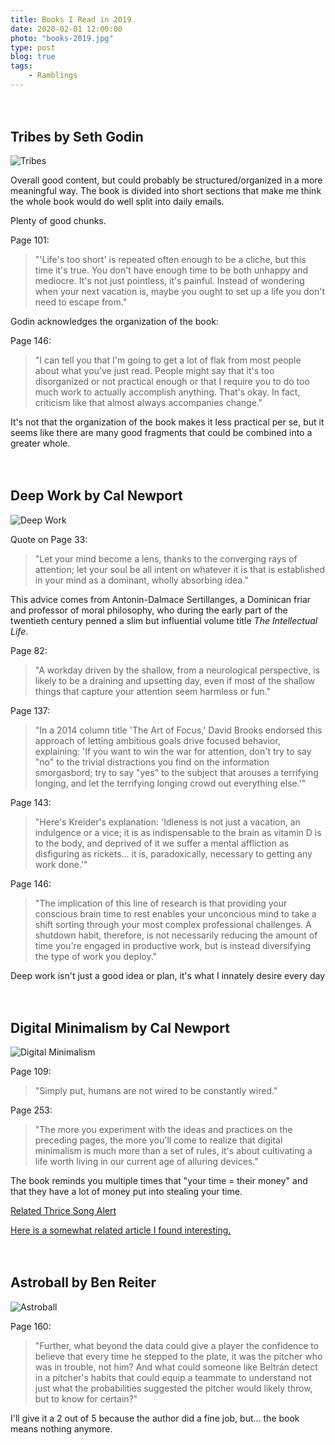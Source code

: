 ```yaml
---
title: Books I Read in 2019
date: 2020-02-01 12:00:00
photo: "books-2019.jpg"
type: post
blog: true
tags:
    - Ramblings
---
```


<script setup>
    import Bennies from '../../.vitepress/theme/Bennies.vue'
</script>

## Tribes by Seth Godin

![Tribes](../images/tribes.jpg)

Overall good content, but could probably be structured/organized in a more meaningful way. The book is divided into short sections that make me think the whole book would do well split into daily emails.

Plenty of good chunks.

Page 101:

> "'Life's too short' is repeated often enough to be a cliche, but this time it's true. You don't have enough time to be both unhappy and mediocre. It's not just pointless, it's painful. Instead of wondering when your next vacation is, maybe you ought to set up a life you don't need to escape from."

Godin acknowledges the organization of the book:

Page 146:
> "I can tell you that I'm going to get a lot of flak from most people about what you've just read. People might say that it's too disorganized or not practical enough or that I require you to do too much work to actually accomplish anything. That's okay. In fact, criticism like that almost always accompanies change."

It's not that the organization of the book makes it less practical per se, but it seems like there are many good fragments that could be combined into a greater whole.

<Bennies :rating="3" />


## Deep Work by Cal Newport

![Deep Work](../images/deep-work.jpg)

Quote on Page 33:
> "Let your mind become a lens, thanks to the converging rays of attention; let your soul be all intent on whatever it is that is established in your mind as a dominant, wholly absorbing idea."

This advice comes from Antonin-Dalmace Sertillanges, a Dominican friar and professor of moral philosophy, who during the early part of the twentieth century penned a slim but influential volume title *The Intellectual Life*.

Page 82:
> "A workday driven by the shallow, from a neurological perspective, is likely to be a draining and upsetting day, even if most of the shallow things that capture your attention seem harmless or fun."

Page 137:
> "In a 2014 column title 'The Art of Focus,' David Brooks endorsed this approach of letting ambitious goals drive focused behavior, explaining: 'If you want to win the war for attention, don't try to say "no" to the trivial distractions you find on the information smorgasbord; try to say "yes" to the subject that arouses a terrifying longing, and let the terrifying longing crowd out everything else.'"

Page 143:
> "Here's Kreider's explanation: 'Idleness is not just a vacation, an indulgence or a vice; it is as indispensable to the brain as vitamin D is to the body, and deprived of it we suffer a mental affliction as disfiguring as rickets... it is, paradoxically, necessary to getting any work done.'"

Page 146:
> "The implication of this line of research is that providing your conscious brain time to rest enables your unconcious mind to take a shift sorting through your most complex professional challenges. A shutdown habit, therefore, is not necessarily reducing the amount of time you're engaged in productive work, but is instead diversifying the type of work you deploy."

Deep work isn't just a good idea or plan, it's what I innately desire every day

<Bennies :rating="5" />

## Digital Minimalism by Cal Newport

![Digital Minimalism](../images/digital-minimalism.jpg)

Page 109:
> "Simply put, humans are not wired to be constantly wired."

Page 253:
> "The more you experiment with the ideas and practices on the preceding pages, the more you'll come to realize that digital minimalism is much more than a set of rules, it's about cultivating a life worth living in our current age of alluring devices."

The book reminds you multiple times that "your time = their money" and that they have a lot of money put into stealing your time.

[Related Thrice Song Alert](https://www.youtube.com/watch?v=bdMbqtG8Hvc)

[Here is a somewhat related article I found interesting.](http://nymag.com/intelligencer/2016/09/andrew-sullivan-my-distraction-sickness-and-yours.html)

<Bennies :rating="5" />

## Astroball by Ben Reiter

![Astroball](../images/astroball.jpg)

Page 160:
> "Further, what beyond the data could give a player the confidence to believe that every time he stepped to the plate, it was the pitcher who was in trouble, not him? And what could someone like Beltrán detect in a pitcher's habits that could equip a teammate to understand not just what the probabilities suggested the pitcher would likely throw, but to know for certain?"

I'll give it a 2 out of 5 because the author did a fine job, but... the book means nothing anymore.

<Bennies :rating="2" />

<style>
    img {
        display: block;
        margin: 0 auto;
    }

    h2 {
        margin-top: 3em;
    }
</style>